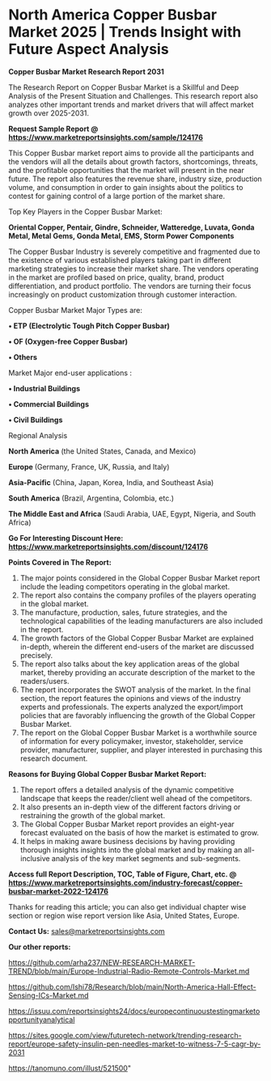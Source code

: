 # North America Copper Busbar Market 2025 | Trends Insight with Future Aspect Analysis

<strong>Copper Busbar Market Research Report 2031</strong>

The Research Report on Copper Busbar Market is a Skillful and Deep Analysis of the Present Situation and Challenges. This research report also analyzes other important trends and market drivers that will affect market growth over 2025-2031.

<strong>Request Sample Report @ <a href=https://www.marketreportsinsights.com/sample/124176>https://www.marketreportsinsights.com/sample/124176</a></strong>

This Copper Busbar market report aims to provide all the participants and the vendors will all the details about growth factors, shortcomings, threats, and the profitable opportunities that the market will present in the near future. The report also features the revenue share, industry size, production volume, and consumption in order to gain insights about the politics to contest for gaining control of a large portion of the market share.

Top Key Players in the Copper Busbar Market:

<strong>Oriental Copper, Pentair, Gindre, Schneider, Watteredge, Luvata, Gonda Metal, Metal Gems, Gonda Metal, EMS, Storm Power Components</strong>

The Copper Busbar Industry is severely competitive and fragmented due to the existence of various established players taking part in different marketing strategies to increase their market share. The vendors operating in the market are profiled based on price, quality, brand, product differentiation, and product portfolio. The vendors are turning their focus increasingly on product customization through customer interaction.

Copper Busbar Market Major Types are:

<strong>• ETP (Electrolytic Tough Pitch Copper Busbar)

• OF (Oxygen-free Copper Busbar)

• Others</strong>

Market Major end-user applications :

<strong>• Industrial Buildings

• Commercial Buildings

• Civil Buildings</strong>

Regional Analysis

</u><strong><b>North America</b></strong> (the United States, Canada, and Mexico)

<strong><b>Europe </b></strong>(Germany, France, UK, Russia, and Italy)

<strong><b>Asia-Pacific</b></strong> (China, Japan, Korea, India, and Southeast Asia)

<strong><b>South America</b></strong> (Brazil, Argentina, Colombia, etc.)

<strong><b>The Middle East and Africa</b></strong> (Saudi Arabia, UAE, Egypt, Nigeria, and South Africa)

<strong>Go For Interesting Discount Here: <a href=https://www.marketreportsinsights.com/discount/124176>https://www.marketreportsinsights.com/discount/124176</a></strong>

<strong>Points Covered in The Report:</strong>
<ol>
  <li>The major points considered in the Global Copper Busbar Market report include the leading competitors operating in the global market.</li>
  <li>The report also contains the company profiles of the players operating in the global market.</li>
  <li>The manufacture, production, sales, future strategies, and the technological capabilities of the leading manufacturers are also included in the report.</li>
  <li>The growth factors of the Global Copper Busbar Market are explained in-depth, wherein the different end-users of the market are discussed precisely.</li>
  <li>The report also talks about the key application areas of the global market, thereby providing an accurate description of the market to the readers/users.</li>
  <li>The report incorporates the SWOT analysis of the market. In the final section, the report features the opinions and views of the industry experts and professionals. The experts analyzed the export/import policies that are favorably influencing the growth of the Global Copper Busbar Market.</li>
  <li>The report on the Global Copper Busbar Market is a worthwhile source of information for every policymaker, investor, stakeholder, service provider, manufacturer, supplier, and player interested in purchasing this research document.</li>
</ol>
<strong>Reasons for Buying Global Copper Busbar Market Report:</strong>

<ol>
  <li>The report offers a detailed analysis of the dynamic competitive landscape that keeps the reader/client well ahead of the competitors.</li>
  <li>It also presents an in-depth view of the different factors driving or restraining the growth of the global market.</li>
  <li>The Global Copper Busbar Market report provides an eight-year forecast evaluated on the basis of how the market is estimated to grow.</li>
  <li>It helps in making aware business decisions by having providing thorough insights insights into the global market and by making an all-inclusive analysis of the key market segments and sub-segments.</li>
</ol>
<strong>Access full Report Description, TOC, Table of Figure, Chart, etc. @ <a href=https://www.marketreportsinsights.com/industry-forecast/copper-busbar-market-2022-124176>https://www.marketreportsinsights.com/industry-forecast/copper-busbar-market-2022-124176</a></strong>


Thanks for reading this article; you can also get individual chapter wise section or region wise report version like Asia, United States, Europe.

<strong>Contact Us:</strong>
sales@marketreportsinsights.com

<strong>Our other reports:</strong>

<a href=https://github.com/arha237/NEW-RESEARCH-MARKET-TREND/blob/main/Europe-Industrial-Radio-Remote-Controls-Market.md>https://github.com/arha237/NEW-RESEARCH-MARKET-TREND/blob/main/Europe-Industrial-Radio-Remote-Controls-Market.md</a>

<a href=https://github.com/Ishi78/Research/blob/main/North-America-Hall-Effect-Sensing-ICs-Market.md>https://github.com/Ishi78/Research/blob/main/North-America-Hall-Effect-Sensing-ICs-Market.md</a>

<a href=https://issuu.com/reportsinsights24/docs/europecontinuoustestingmarketopportunityanalytical>https://issuu.com/reportsinsights24/docs/europecontinuoustestingmarketopportunityanalytical</a>

<a href=https://sites.google.com/view/futuretech-network/trending-research-report/europe-safety-insulin-pen-needles-market-to-witness-7-5-cagr-by-2031>https://sites.google.com/view/futuretech-network/trending-research-report/europe-safety-insulin-pen-needles-market-to-witness-7-5-cagr-by-2031</a>

<a href=https://tanomuno.com/illust/521500>https://tanomuno.com/illust/521500</a>"
